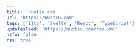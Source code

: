 ```yaml
---
title: 'nuotsu.com'
url: 'https://nuotsu.com'
tags: ['11ty', 'Svelte', 'React', 'TypeScript']
updatesFeed: 'https://nuotsu.com/rss.xml'
nsfw: false
rss: true
---
```

